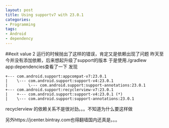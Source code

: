 ```yaml
---
layout: post
title: Using supportv7 with 23.0.1
categories:
- Programming
tags:
- Android
- dependency
---
```


##exit value 2
运行的时候抛出了这样的错误，肯定又是依赖出现了问题
昨天至今并没有添加依赖，后来想起升级了support的版本
于是使用./gradlew app:dependencies查看了一下
发现
```
+--- com.android.support:appcompat-v7:23.0.1
|    \--- com.android.support:support-v4:23.0.1
|         \--- com.android.support:support-annotations:23.0.1
+--- com.android.support:recyclerview-v7:23.0.1
|    +--- com.android.support:support-v4:23.0.1 (*)
|    \--- com.android.support:support-annotations:23.0.1
```
recyclerview 的依赖关系不是很对劲。。。不知道为什么要这样做

另外https://jcenter.bintray.com也得翻墙国内还真是。。。